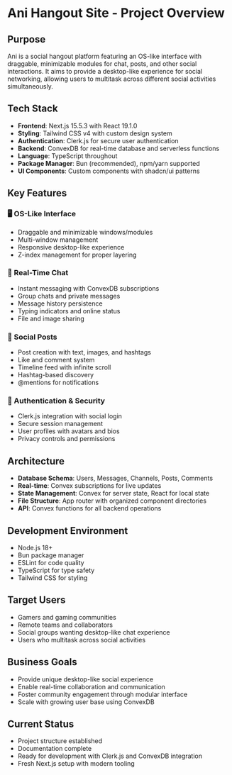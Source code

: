 # Ani Hangout Site - Project Overview

## Purpose
Ani is a social hangout platform featuring an OS-like interface with draggable, minimizable modules for chat, posts, and other social interactions. It aims to provide a desktop-like experience for social networking, allowing users to multitask across different social activities simultaneously.

## Tech Stack
- **Frontend**: Next.js 15.5.3 with React 19.1.0
- **Styling**: Tailwind CSS v4 with custom design system
- **Authentication**: Clerk.js for secure user authentication
- **Backend**: ConvexDB for real-time database and serverless functions
- **Language**: TypeScript throughout
- **Package Manager**: Bun (recommended), npm/yarn supported
- **UI Components**: Custom components with shadcn/ui patterns

## Key Features
### 🖥️ OS-Like Interface
- Draggable and minimizable windows/modules
- Multi-window management
- Responsive desktop-like experience
- Z-index management for proper layering

### 💬 Real-Time Chat
- Instant messaging with ConvexDB subscriptions
- Group chats and private messages
- Message history persistence
- Typing indicators and online status
- File and image sharing

### 📝 Social Posts
- Post creation with text, images, and hashtags
- Like and comment system
- Timeline feed with infinite scroll
- Hashtag-based discovery
- @mentions for notifications

### 🔐 Authentication & Security
- Clerk.js integration with social login
- Secure session management
- User profiles with avatars and bios
- Privacy controls and permissions

## Architecture
- **Database Schema**: Users, Messages, Channels, Posts, Comments
- **Real-time**: Convex subscriptions for live updates
- **State Management**: Convex for server state, React for local state
- **File Structure**: App router with organized component directories
- **API**: Convex functions for all backend operations

## Development Environment
- Node.js 18+
- Bun package manager
- ESLint for code quality
- TypeScript for type safety
- Tailwind CSS for styling

## Target Users
- Gamers and gaming communities
- Remote teams and collaborators
- Social groups wanting desktop-like chat experience
- Users who multitask across social activities

## Business Goals
- Provide unique desktop-like social experience
- Enable real-time collaboration and communication
- Foster community engagement through modular interface
- Scale with growing user base using ConvexDB

## Current Status
- Project structure established
- Documentation complete
- Ready for development with Clerk.js and ConvexDB integration
- Fresh Next.js setup with modern tooling
